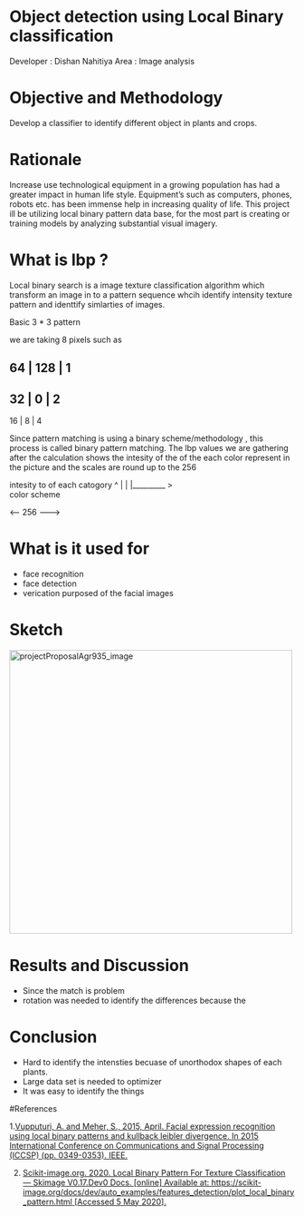 # Object detection using Local Binary classification 

Developer : Dishan Nahitiya
Area      : Image analysis


# Objective and Methodology

 Develop a classifier to identify different object in plants and crops.

# Rationale
 Increase use technological equipment in a growing population has had a greater impact in human life style. Equipment’s such as computers, phones, robots etc. has been immense help in increasing quality of life. This project ill be utilizing local binary pattern data base, for the most part is creating or training models by analyzing substantial visual imagery.

# What is lbp ?

Local binary search is a image texture classification algorithm which transform an image in to a pattern sequence whcih identify intensity texture pattern and identtify simlarties of images. 

Basic 3 * 3 pattern

we are taking 8 pixels such as

 64 | 128 |   1
----------------
 32 |   0 |   2
----------------
 16 |   8 |   4  
 
Since pattern matching is using a binary scheme/methodology , this process is called binary pattern matching. The lbp values we are gathering after the calculation shows the intesity of the of the each color represent in the picture and the scales are round up to the 256

 intesity to of each catogory
 ^
 |
 |
 |_________ >  
     color scheme
     
 <-- 256 --->


# What is it used for

 - face recognition 
 - face detection 
 - verication purposed of the facial images

# Sketch 

  <img src="lbp_process.png" alt="projectProposalAgr935_image" width="500"/>
  
# Results and Discussion 
 - Since the match is problem 
 - rotation was needed to identify the differences because the 
 
# Conclusion 

 - Hard to identify the intensties becuase of unorthodox shapes of each plants.
 - Large data set is needed to optimizer  
 - It was easy to identify the things
 
  



#References

1.[Vupputuri, A. and Meher, S., 2015, April. Facial expression recognition using local binary patterns and kullback leibler divergence. In 2015 International Conference on Communications and Signal Processing (ICCSP) (pp. 0349-0353). IEEE.](https://ieeexplore.ieee.org/document/7322904)

2. [Scikit-image.org. 2020. Local Binary Pattern For Texture Classification — Skimage V0.17.Dev0 Docs. [online] Available at: <https://scikit-image.org/docs/dev/auto_examples/features_detection/plot_local_binary_pattern.html> [Accessed 5 May 2020].](https://scikit-image.org/docs/dev/auto_examples/features_detection/plot_local_binary_pattern.html)